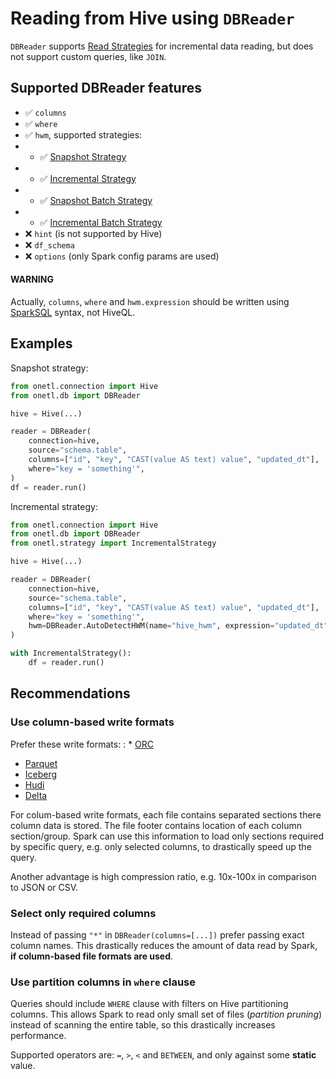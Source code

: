 <a id="hive-read"></a>

# Reading from Hive using `DBReader`

`DBReader` supports [Read Strategies](../../../strategy/index.md#strategy) for incremental data reading,
but does not support custom queries, like `JOIN`.

## Supported DBReader features

* ✅︎ `columns`
* ✅︎ `where`
* ✅︎ `hwm`, supported strategies:
* * ✅︎ [Snapshot Strategy](../../../strategy/snapshot_strategy.md#snapshot-strategy)
* * ✅︎ [Incremental Strategy](../../../strategy/incremental_strategy.md#incremental-strategy)
* * ✅︎ [Snapshot Batch Strategy](../../../strategy/snapshot_batch_strategy.md#snapshot-batch-strategy)
* * ✅︎ [Incremental Batch Strategy](../../../strategy/incremental_batch_strategy.md#incremental-batch-strategy)
* ❌ `hint` (is not supported by Hive)
* ❌ `df_schema`
* ❌ `options` (only Spark config params are used)

#### WARNING
Actually, `columns`, `where` and  `hwm.expression` should be written using [SparkSQL](https://spark.apache.org/docs/latest/sql-ref-syntax.html#data-retrieval-statements) syntax,
not HiveQL.

## Examples

Snapshot strategy:

```python
from onetl.connection import Hive
from onetl.db import DBReader

hive = Hive(...)

reader = DBReader(
    connection=hive,
    source="schema.table",
    columns=["id", "key", "CAST(value AS text) value", "updated_dt"],
    where="key = 'something'",
)
df = reader.run()
```

Incremental strategy:

```python
from onetl.connection import Hive
from onetl.db import DBReader
from onetl.strategy import IncrementalStrategy

hive = Hive(...)

reader = DBReader(
    connection=hive,
    source="schema.table",
    columns=["id", "key", "CAST(value AS text) value", "updated_dt"],
    where="key = 'something'",
    hwm=DBReader.AutoDetectHWM(name="hive_hwm", expression="updated_dt"),
)

with IncrementalStrategy():
    df = reader.run()
```

## Recommendations

### Use column-based write formats

Prefer these write formats:
: * [ORC](https://spark.apache.org/docs/latest/sql-data-sources-orc.html)
  * [Parquet](https://spark.apache.org/docs/latest/sql-data-sources-parquet.html)
  * [Iceberg](https://iceberg.apache.org/spark-quickstart/)
  * [Hudi](https://hudi.apache.org/docs/quick-start-guide/)
  * [Delta](https://docs.delta.io/latest/quick-start.html#set-up-apache-spark-with-delta-lake)

For colum-based write formats, each file contains separated sections there column data is stored. The file footer contains
location of each column section/group. Spark can use this information to load only sections required by specific query, e.g. only selected columns,
to drastically speed up the query.

Another advantage is high compression ratio, e.g. 10x-100x in comparison to JSON or CSV.

### Select only required columns

Instead of passing `"*"` in `DBReader(columns=[...])` prefer passing exact column names.
This drastically reduces the amount of data read by Spark, **if column-based file formats are used**.

### Use partition columns in `where` clause

Queries should include `WHERE` clause with filters on Hive partitioning columns.
This allows Spark to read only small set of files (*partition pruning*) instead of scanning the entire table, so this drastically increases performance.

Supported operators are: `=`, `>`, `<` and `BETWEEN`, and only against some **static** value.
